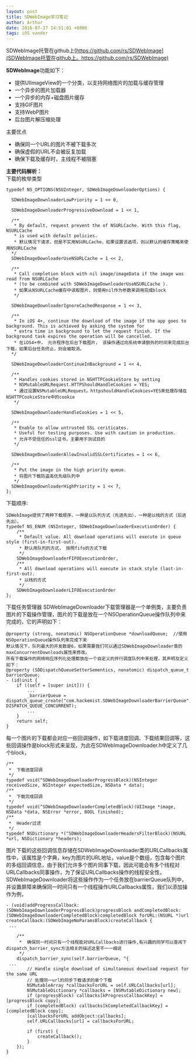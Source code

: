 ```yaml
---
layout: post
title: SDWebImage学习笔记
author: Arthur
date: 2016-07-27 14:51:01 +0800
tags: iOS vander
---
```


SDWebImage托管在github上[https://github.com/rs/SDWebImage](SDWebImage托管在github上。https://github.com/rs/SDWebImage)  

**SDWebImage**功能如下：  

* 提供UIImageView的一个分类，以支持网络图片的加载与缓存管理
* 一个异步的图片加载器
* 一个异步的内存+磁盘图片缓存
* 支持GIF图片
* 支持WebP图片
* 后台图片解压缩处理

主要优点

* 确保同一个URL的图片不被下载多次
* 确保虚假的URL不会被反复加载
* 确保下载及缓存时，主线程不被阻塞 


**主要代码解析：**  
下载的枚举类型   

```
typedef NS_OPTIONS(NSUInteger, SDWebImageDownloaderOptions) {
   
  SDWebImageDownloaderLowPriority = 1 << 0,
    
  SDWebImageDownloaderProgressiveDownload = 1 << 1,
    
  /**
   * By default, request prevent the of NSURLCache. With this flag, NSURLCache
   * is used with default policies.
   * 默认情况下请求，但是不实用NSURLCache，如果设置该选项，则以默认的缓存策略来使用NSURLCache
  */
  SDWebImageDownloaderUseNSURLCache = 1 << 2,
    
  /**
   * Call completion block with nil image/imageData if the image was read from NSURLCache
   * (to be combined with SDWebImageDownloaderUseNSURLCache ).
   * 如果从NSURLCache缓存中读取图片，则使用nil作为参数来调用完成block
   */
     
  SDWebImageDownloaderIgnoreCachedResponse = 1 << 3,
    
  /**
   * In iOS 4+, continue the download of the image if the app goes to background. This is achieved by asking the system for
   * extra time in background to let the request finish. If the background task expires the operation will be cancelled.
   * 在iOS4+中， 允许程序在后台下载图片， 该操作通过向系统申请额外的时间来完成后台下载，如果后台任务终止，则会被取消。
  */
     
  SDWebImageDownloaderContinueInBackground = 1 << 4,
    
  /**
   * Handles cookies stored in NSHTTPCookieStore by setting 
   * NSMutableURLRequest.HTTPShouldHandleCookies = YES;
   * 通过设置NSMutableURLRequest。httpshouldHandleCookies=YES来处理存储在NSHTTPCookieStore中的cookie
   */
     
  SDWebImageDownloaderHandleCookies = 1 << 5,
    
  /**
   * Enable to allow untrusted SSL ceriticates.
   * Useful for testing purposes. Use with caution in production.
   * 允许不受信任的ssl证书，主要用于测试目的
   */
     
  SDWebImageDownloaderAllowInvalidSSLCertificates = 1 << 6,
    
  /**
   * Put the image in the high priority queue.
   * 将图片下载防盗高优先级队列中
   */
  SDWebImageDownloaderHighPriority = 1 << 7,
}; 
```

下载顺序:

``` 
SDWebImage提供了两种下载顺序，一种是以队列方式（先进先出），一种是以栈的方式（后进先出）。 
typedef NS_ENUM (NSInteger, SDWebImageDownloaderExecutionOrder) { 
    /**
     * Default value. All download operations will execute in queue style (first-in-first-out).
     * 默认用队列的方式， 按照fifo的方式下载
     */
    SDWebImageDownloaderFIFOExecutionOrder,
    /**
     * All download operations will execute in stack style (last-in-first-out).
     * 以栈的方式
     */
    SDWebImageDownloaderLIFOExecutionOrder
};
```

下载任务管理器
SDWebImageDownloader下载管理器是一个单例类，主要负责图片的下载操作管理，图片的下载是放在一个NSOperationQueue操作队列中来完成的，它的声明如下：

```
@property (strong, nonatomic) NSOperationQueue *downloadQueue;  //使用NSOperationQueue操作队列来完成下来
默认情况下，队列最大的并发数是6，如果需要我们可以通过SDWebImageDownloader类的maxConcurrentDownloads属性来修改。
所有下载操作的网络响应序列化处理都放在一个自定义的并行调度队列中来处理，其声明及定义如下： 
@property (SDDispatchQueueSetterSementics, nonatomic) dispatch_queue_t barrierQueue;
- (id)init {
    if ((self = [super init])) {
        ...
        _barrierQueue = dispatch_queue_create("com.hackemist.SDWebImageDownloaderBarrierQueue", DISPATCH_QUEUE_CONCURRENT);
        ...
    }
    return self;
}
```

每一个图片的下载都会对应一些回调操作，如下载进度回调、下载结果回调等，这些回调操作是block形式来呈现，为此在SDWebImageDownloader.h中定义了几个block，

```
/**
 *  下载进度回调
 */
typedef void(^SDWebImageDownloaderProgressBlock)(NSInteger receivedSize, NSInteger expectedSize, NSData * data);
/**
 *  下载完成回调
 */
typedef void(^SDWebImageDownloaderCompletedBlock)(UIImage *image, NSData *data, NSError *error, BOOL finished);
/**
 *  Header过滤
 */
typedef NSDictionary *(^SDWebImageDownloaderHeadersFilterBlock)(NSURL *url, NSDictionary *headers);
```

图片下载的这些回调信息存储在SDWebImageDownloader类的URLCallbacks属性中，该属性是个字典，key为图片的URL地址，value是个数组，包含每个图片的多组回调信息，由于我们允许多个图片同事下载，因此可能会有多个线程对URLCallbacks同事操作，为了保证URLCallbacks操作的线程安全性，SDWebImageDownloader将这些操作作为一个任务放在barrierQueue队列中，并设置屏障来确保同一时间只有一个线程操作URLCallbacks属性，我们以添加操作为例， 

```
- (void)addProgressCallback:(SDWebImageDownloaderProgressBlock)progressBlock andCompletedBlock:(SDWebImageDownloaderCompletedBlock)completedBlock forURL:(NSURL *)url createCallback:(SDWebImageNoParamsBlock)createCallback {
 ...
 
    /**
     *  确保同一时间只有一个线程能对URLCallbacks进行操作,有兴趣的同学可以查阅下dispatch_barrier_sync方法相关的描述这里不一一细说
     */
    dispatch_barrier_sync(self.barrierQueue, ^{
 ...
        // Handle single download of simultaneous download request for the same URL
        // 处理同一url的同步下载请求的单个下载
        NSMutableArray *callbacksForURL = self.URLCallbacks[url];
        NSMutableDictionary *callbacks = [NSMutableDictionary new];
        if (progressBlock) callbacks[kProgressCallbackKey] = [progressBlock copy];
        if (completedBlock) callbacks[kCompletedCallbackKey] = [completedBlock copy];
        [callbacksForURL addObject:callbacks];
        self.URLCallbacks[url] = callbacksForURL;

        if (first) {
            createCallback();
        }
    });
}
```